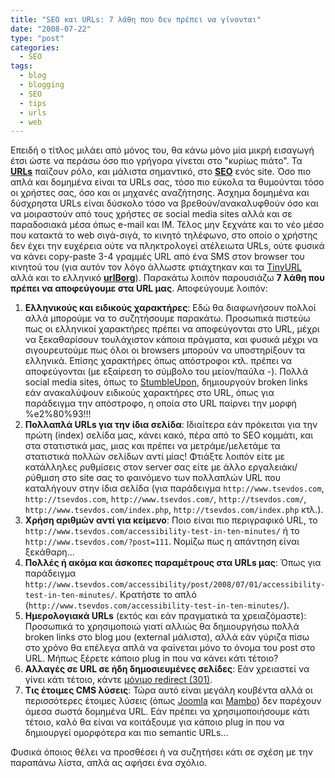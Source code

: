```yaml
---
title: "SEO και URLs: 7 λάθη που δεν πρέπει να γίνονται"
date: "2008-07-22"
type: "post"
categories:
  - SEO
tags:
  - blog
  - blogging
  - SEO
  - tips
  - urls
  - web
---
```


Επειδή ο τίτλος μιλάει από μόνος του, θα κάνω μόνο μία μικρή εισαγωγή έτσι ώστε να περάσω όσο πιο γρήγορα γίνεται στο "κυρίως πιάτο". Τα [**URLs**](http://en.wikipedia.org/wiki/Uniform_Resource_Locator "URLs in wiki") παίζουν ρόλο, και μάλιστα σημαντικό, στο [**SEO**](http://en.wikipedia.org/wiki/Search_engine_optimization "SEO at Wiki") ενός site. Όσο πιο απλά και δομημένα είναι τα URLs σας, τόσο πιο εύκολα τα θυμούνται τόσο οι χρήστες σας, όσο και οι μηχανές αναζήτησης. Άσχημα δομημένα και δύσχρηστα URLs είναι δύσκολο τόσο να βρεθούν/ανακαλυφθούν όσο και να μοιραστούν από τους χρήστες σε social media sites αλλά και σε παραδοσιακά μέσα όπως e-mail και IM. Τέλος μην ξεχνάτε και το νέο μέσο που κατακτά το web σιγά-σιγά, το κινητό τηλέφωνο, στο οποίο ο χρήστης δεν έχει την ευχέρεια ούτε να πληκτρολογεί ατέλειωτα URLs, ούτε φυσικά να κάνει copy-paste 3-4 γραμμές URL από ένα SMS στον browser του κινητού του (για αυτόν τον λόγο άλλωστε φτιάχτηκαν και τα [TinyURL](http://tinyurl.com/ "TinyURL") αλλά και το ελληνικό [**urlBorg**](http://urlborg.com/ "URLborg")). Παρακάτω λοιπόν παρουσιάζω **7 λάθη που πρέπει να αποφεύγουμε στα URL μας**. Αποφεύγουμε λοιπόν:

1. **Ελληνικούς και ειδικούς χαρακτήρες**: Εδώ θα διαφωνήσουν πολλοί αλλά μπορούμε να το συζητήσουμε παρακάτω. Προσωπικά πιστεύω πως οι ελληνικοί χαρακτήρες πρέπει να αποφεύγονται στο URL, μέχρι να ξεκαθαρίσουν τουλάχιστον κάποια πράγματα, και φυσικά μέχρι να σιγουρευτούμε πως όλοι οι browsers μπορούν να υποστηρίξουν τα ελληνικά. Επίσης χαρακτήρες όπως απόστροφοι κτλ. πρέπει να αποφεύγονται (με εξαίρεση το σύμβολο του μείον/παύλα -). Πολλά social media sites, όπως το [StumbleUpon](http://www.stumbleupon.com/ "StumbleUpon"), δημιουργούν broken links εάν ανακαλύψουν ειδικούς χαρακτήρες στο URL, όπως για παράδειγμα την απόστροφο, η οποία στο URL παίρνει την μορφή %e2%80%93!!!
2. **Πολλαπλά URLs για την ίδια σελίδα**: Ιδιαίτερα εάν πρόκειται για την πρώτη (index) σελίδα μας, κάνει κακό, πέρα από το SEO κομμάτι, και στα στατιστικά μας, μιας και πρέπει να μετράμε/μελετάμε τα στατιστικά πολλών σελίδων αντί μίας! Φτιάξτε λοιπόν είτε με κατάλληλες ρυθμίσεις στον server σας είτε με άλλο εργαλειάκι/ρύθμιση στο site σας το φαινόμενο των πολλαπλών URL που καταλήγουν στην ίδια σελίδα (για παράδειγμα `http://www.tsevdos.com`, `http://tsevdos.com`, `http://www.tsevdos.com/`, `http://tsevdos.com/`, `http://www.tsevdos.com/index.php`, `http://tsevdos.com/index.php` κτλ.).
3. **Χρήση αριθμών αντί για κείμενο**: Ποιο είναι πιο περιγραφικό URL, το `http://www.tsevdos.com/accessibility-test-in-ten-minutes/` ή το `http://www.tsevdos.com/?post=111`. Νομίζω πως η απάντηση είναι ξεκάθαρη...
4. **Πολλές ή ακόμα και άσκοπες παραμέτρους στα URLs μας**: Όπως για παράδειγμα `http://www.tsevdos.com/accessibility/post/2008/07/01/accessibility-test-in-ten-minutes/`. Κρατήστε το απλό (`http://www.tsevdos.com/accessibility-test-in-ten-minutes/`).
5. **Ημερολογιακά URLs** (εκτός και εάν πραγματικά τα χρειαζόμαστε): Προσωπικά το χρησιμοποιώ γιατί αλλιώς θα δημιουργήσω πολλά broken links στο blog μου (external μάλιστα), αλλά εάν γύριζα πίσω στο χρόνο θα επέλεγα απλά να φαίνεται μόνο το όνομα του post στο URL. Μήπως ξέρετε κάποιο plug in που να κάνει κάτι τέτοιο?
6. **Αλλαγές σε URL σε ήδη δημοσιευμένες σελίδες**: Εάν χρειαστεί να γίνει κάτι τέτοιο, κάντε [μόνιμο redirect (301)](http://www.webconfs.com/how-to-redirect-a-webpage.php "How to redirect in all languages (301)").
7. **Τις έτοιμες CMS λύσεις**: Τώρα αυτό είναι μεγάλη κουβέντα αλλά οι περισσότερες έτοιμες λύσεις (όπως [Joomla](http://www.joomla.org/ "Joomla") και [Mambo](http://www.mamboserver.com/ "Mambo CMS")) δεν παρέχουν άμεσα σωστά δομημένα URL. Εάν πρέπει να χρησιμοποιήσουμε κάτι τέτοιο, καλό θα είναι να κοιτάξουμε για κάποιο plug in που να δημιουργεί ομορφότερα και πιο semantic URLs...

Φυσικά όποιος θέλει να προσθέσει ή να συζητήσει κάτι σε σχέση με την παραπάνω λίστα, απλά ας αφήσει ένα σχόλιο.
